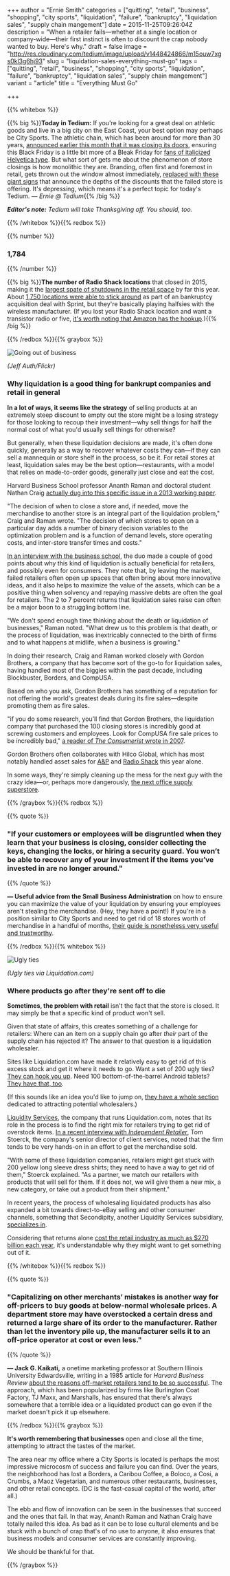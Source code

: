+++
author = "Ernie Smith"
categories = ["quitting", "retail", "business", "shopping", "city sports", "liquidation", "failure", "bankruptcy", "liquidation sales", "supply chain mangement"]
date = 2015-11-25T09:26:04Z
description = "When a retailer fails—whether at a single location or company-wide—their first instinct is often to discount the crap nobody wanted to buy. Here's why."
draft = false
image = "http://res.cloudinary.com/tedium/image/upload/v1448424866/m15ouw7xgs0kl3g6hj93"
slug = "liquidation-sales-everything-must-go"
tags = ["quitting", "retail", "business", "shopping", "city sports", "liquidation", "failure", "bankruptcy", "liquidation sales", "supply chain mangement"]
variant = "article"
title = "Everything Must Go"

+++

{{% whitebox %}}

{{% big %}}**Today in Tedium:** If you're looking for a great deal on athletic goods and live in a big city on the East Coast, your best option may perhaps be City Sports. The athletic chain, which has been around for more than 30 years, [announced earlier this month that it was closing its doors](https://www.bostonglobe.com/business/2015/11/04/city-sports-close-all-locations/DVc51tSnOuBof7JkcmCeMM/story.html), ensuring this Black Friday is a little bit more of a Bleak Friday for [fans of italicized Helvetica type](http://coolspotters.com/actors/ben-affleck/and/clothing/city-sports-mens-burnout-t-shirt/media/46113#medium-46113). But what sort of gets me about the phenomenon of store closings is how monolithic they are. Branding, often first and foremost in retail, gets thrown out the window almost immediately, [replaced with these giant signs](http://amzn.to/1PY4ilL) that announce the depths of the discounts that the failed store is offering. It's depressing, which means it's a perfect topic for today's Tedium. *— Ernie @ Tedium*{{% /big %}}

_**Editor's note:** Tedium will take Thanksgiving off. You should, too._

{{% /whitebox %}}{{% redbox %}}

{{% number %}}
### 1,784
{{% /number %}}

{{% big %}}**The number of Radio Shack locations** that closed in 2015, making it the [largest spate of shutdowns in the retail space](http://retailindustry.about.com/od/USRetailStoreClosingInfoFAQs/fl/All-2015-Store-Closings-Stores-Closed-by-US-Retail-Industry-Chains_2.htm) by far this year. About [1,750 locations were able to stick around](http://www.foxbusiness.com/industries/2015/02/09/these-radioshack-stores-are-closing/) as part of an bankruptcy acquisition deal with Sprint, but they're basically playing halfsies with the wireless manufacturer. (If you lost your Radio Shack location and want a transistor radio or five, [it's worth noting that Amazon has the hookup](http://amzn.to/1LyuLAd).){{% /big %}}

{{% /redbox %}}{{% graybox %}}

![Going out of business](http://res.cloudinary.com/tedium/image/upload/v1448425157/pk9op4tre8zb3mxst9zx.jpg)

*(Jeff Auth/Flickr)*

### Why liquidation is a good thing for bankrupt companies and retail in general

**In a lot of ways, it seems like the strategy** of selling products at an extremely steep discount to empty out the store might be a losing strategy for those looking to recoup their investment—why sell things for half the normal cost of what you'd usually sell things for otherwise?

But generally, when these liquidation decisions are made, it's often done quickly, generally as a way to recover whatever costs they can—if they can sell a mannequin or store shelf in the process, so be it. For retail stores at least, liquidation sales may be the best option—restaurants, with a model that relies on made-to-order goods, generally just close and eat the cost.

Harvard Business School professor Ananth Raman and doctoral student Nathan Craig [actually dug into this specific issue in a 2013 working paper](http://www.hbs.edu/faculty/Publication%20Files/13-096_3b771a78-2f72-4a2c-ba4f-0384c1bd12a5.pdf).

"The decision of when to close a store and, if needed, move the merchandise to another store is an integral part of the liquidation problem," Craig and Raman wrote. "The decision of which stores to open on a particular day adds a number of binary decision variables to the optimization problem and is a function of demand levels, store operating costs, and inter-store transfer times and costs."

[In an interview with the business school](http://hbswk.hbs.edu/item/everything-must-go-a-strategy-for-store-liquidation), the duo made a couple of good points about why this kind of liquidation is actually beneficial for retailers, and possibly even for consumers. They note that, by leaving the market, failed retailers often open up spaces that often bring about more innovative ideas, and it also helps to maximize the value of the assets, which can be a positive thing when solvency and repaying massive debts are often the goal for retailers. The 2 to 7 percent returns that liquidation sales raise can often be a major boon to a struggling bottom line.

"We don't spend enough time thinking about the death or liquidation of businesses," Raman noted. "What drew us to this problem is that death, or the process of liquidation, was inextricably connected to the birth of firms and to what happens at midlife, when a business is growing."

In doing their research, Craig and Raman worked closely with Gordon Brothers, a company that has become sort of the go-to for liquidation sales, having handled most of the biggies within the past decade, including Blockbuster, Borders, and CompUSA.

Based on who you ask, Gordon Brothers has something of a reputation for not offering the world's greatest deals during its fire sales—despite promoting them as fire sales.

"if you do some research, you’ll find that Gordon Brothers, the liquidation company that purchased the 100 closing stores is incredibly good at screwing customers and employees. Look for CompUSA fire sale prices to be incredibly bad," [a reader of *The Consumerist* wrote in 2007](http://consumerist.com/2007/02/28/compusas-fire-sales-expected-to-suck/).

Gordon Brothers often collaborates with Hilco Global, which has most notably handled asset sales for [A&P](http://www.hilcostreambank.com/assets/a-p-assets?_ga=1.126401806.229987523.1448422853) and [Radio Shack](http://www.hilcoglobal.com/news/media/2015/06/23/radioshack-intellectual-property-sells-for-over-26mm) this year alone.

In some ways, they're simply cleaning up the mess for the next guy with the crazy idea—or, perhaps more dangerously, [the next office supply superstore](http://tedium.co/2015/02/05/office-supply-stores-seventh-circle-of-hell/).

{{% /graybox %}}{{% redbox %}}

{{% quote %}}
### "If your customers or employees will be disgruntled when they learn that your business is closing, consider collecting the keys, changing the locks, or hiring a security guard. You won’t be able to recover any of your investment if the items you’ve invested in are no longer around."
{{% /quote %}}

**— Useful advice from the Small Business Administration** on how to ensure you can maximize the value of your liquidation by ensuring your employees aren't stealing the merchandise. (Hey, they have a point!) If you're in a position similar to City Sports and need to get rid of 18 stores worth of merchandise in a handful of months, [their guide is nonetheless very useful and trustworthy](https://www.sba.gov/content/liquidating-assets).

{{% /redbox %}}{{% whitebox %}}

![Ugly ties](http://res.cloudinary.com/tedium/image/upload/v1448425518/kinhmboanh5n0dkhdrpp.jpg)

*(Ugly ties via Liquidation.com)*

### Where products go after they're sent off to die

**Sometimes, the problem with retail** isn't the fact that the store is closed. It may simply be that a specific kind of product won't sell.

Given that state of affairs, this creates something of a challenge for retailers: Where can an item on a supply chain go after *their* part of the supply chain has rejected it? The answer to that question is a liquidation wholesaler.

Sites like Liquidation.com have made it relatively easy to get rid of this excess stock and get it where it needs to go. Want a set of 200 ugly ties? [They can hook you up](http://www.liquidation.com/auction/view?id=10401751). Need 100 bottom-of-the-barrel Android tablets? [They have that, too](http://www.liquidation.com/auction/view?id=10411440). 

(If this sounds like an idea you'd like to jump on, [they have a whole section](http://www.liquidation.com/c/buyer_education_index.html) dedicated to attracting potential wholesalers.)

[Liquidity Services](https://www.liquidityservices.com/), the company that runs Liquidation.com, notes that its role in the process is to find the right mix for retailers trying to get rid of overstock items. [In a recent interview with *Independent Retailer*](http://independentretailer.com/2015/08/10/beyond-your-lines-liquidated-merchandise/), Tom Stoerck, the company's senior director of client services, noted that the firm tends to be very hands-on in an effort to get the merchandise sold.

"With some of these liquidation companies, retailers might get stuck with 200 yellow long sleeve dress shirts; they need to have a way to get rid of them," Stoerck explained. "As a partner, we match our retailers with products that will sell for them. If it does not, we will give them a new mix, a new category, or take out a product from their shipment."

In recent years, the process of wholesaling liquidated products has also expanded a bit towards direct-to-eBay selling and other consumer channels, something that Secondipity, another Liquidity Services subsidiary, [specializes in](http://www.secondipity.com/).

Considering that returns alone [cost the retail industry as much as $270 billion each year](http://www.racked.com/2014/12/22/7563883/the-economics-of-returns), it's understandable why they might want to get something out of it.

{{% /whitebox %}}{{% redbox %}}

{{% quote %}}
### "Capitalizing on other merchants’ mistakes is another way for off-pricers to buy goods at below-normal wholesale prices. A department store may have overstocked a certain dress and returned a large share of its order to the manufacturer. Rather than let the inventory pile up, the manufacturer sells it to an off-price operator at cost or even less."
{{% /quote %}}

**— Jack G. Kaikati,** a onetime marketing professor at Southern Illinois University Edwardsville, writing in a 1985 article for *Harvard Business Review* [about the reasons off-market retailers tend to be so successful](https://hbr.org/1985/05/dont-discount-off-price-retailers). The approach, which has been popularized by firms like Burlington Coat Factory, TJ Maxx, and Marshalls, has ensured that there's always somewhere that a terrible idea or a liquidated product can go even if the market doesn't pick it up elsewhere.

{{% /redbox %}}{{% graybox %}}

**It's worth remembering that businesses** open and close all the time, attempting to attract the tastes of the market.

The area near my office where a City Sports is located is perhaps the most impressive microcosm of success and failure you can find. Over the years, the neighborhood has lost a Borders, a Caribou Coffee, a Boloco, a Cosi, a Crumbs, a Maoz Vegetarian, and numerous other restaurants, businesses, and other retail concepts. (DC is the fast-casual capital of the world, after all.)

The ebb and flow of innovation can be seen in the businesses that succeed and the ones that fail. In that way, Ananth Raman and Nathan Craig have totally nailed this idea. As bad as it can be to lose cultural elements and be stuck with a bunch of crap that's of no use to anyone, it also ensures that business models and consumer services are constantly improving.

We should be thankful for that.

{{% /graybox %}}